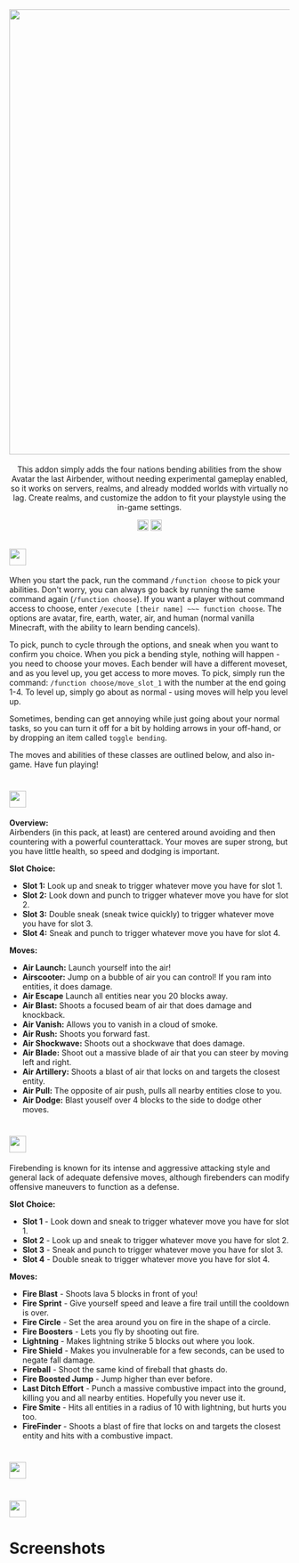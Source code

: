 <div align="center">
  
## <img src="https://i.imgur.com/VikqUO3.png" border="0" width="800">

This addon simply adds the four nations bending abilities from the show Avatar the last Airbender, without needing experimental gameplay enabled, so it works on servers, realms, and already modded worlds with virtually no lag. Create realms, and customize the addon to fit your playstyle using the in-game settings. 

<a href="https://www.codefactor.io/repository/github/glitchyturtle/avatar-addon"><img src="https://www.codefactor.io/repository/github/glitchyturtle/avatar-addon/badge" alt="CodeFactor" height="20" /></a>
<img alt="GitHub all releases" src="https://img.shields.io/github/downloads/GlitchyTurtle/Avatar-Addon/total?color=35b985" height="20">

  
<div align="left">
  
## <img src="https://i.imgur.com/wcwCiiZ.png" border="0"  height="30">
When you start the pack, run the command `/function choose` to pick your abilities. Don't worry, you can always go back by running the same command again (`/function choose`). If you want a player without command access to choose, enter `/execute [their name] ~~~ function choose`. The options are avatar, fire, earth, water, air, and human (normal vanilla Minecraft, with the ability to learn bending cancels). 
  
To pick, punch to cycle through the options, and sneak when you want to confirm you choice. When you pick a bending style, nothing will happen - you need to choose your moves. Each bender will have a different moveset, and as you level up, you get access to more moves. To pick, simply run the command: `/function choose/move_slot_1` with the number at the end going 1-4. To level up, simply go about as normal - using moves will help you level up. 
  
Sometimes, bending can get annoying while just going about your normal tasks, so you can turn it off for a bit by holding arrows in your off-hand, or by dropping an item called `toggle bending`.
  
The moves and abilities of these classes are outlined below, and also in-game.
Have fun playing! 

  
# <img src="https://i.imgur.com/jqVUQjE.png" border="0" height="30">

**Overview:**<br>
Airbenders (in this pack, at least) are centered around avoiding and then countering with a powerful counterattack. Your moves are super strong, but you have little health, so speed and dodging is important.

**Slot Choice:**
- **Slot 1:** Look up and sneak to trigger whatever move you have for slot 1.
- **Slot 2:** Look down and punch to trigger whatever move you have for slot 2.
- **Slot 3:** Double sneak (sneak twice quickly) to trigger whatever move you have for slot 3.
- **Slot 4:** Sneak and punch to trigger whatever move you have for slot 4.

**Moves:**
- **Air Launch:** Launch yourself into the air!
- **Airscooter:** Jump on a bubble of air you can control! If you ram into entities, it does damage.
- **Air Escape** Launch all entities near you 20 blocks away.
- **Air Blast:** Shoots a focused beam of air that does damage and knockback.
- **Air Vanish:** Allows you to vanish in a cloud of smoke.
- **Air Rush:** Shoots you forward fast.
- **Air Shockwave:** Shoots out a shockwave that does damage.
- **Air Blade:** Shoot out a massive blade of air that you can steer by moving left and right.
- **Air Artillery:** Shoots a blast of air that locks on and targets the closest entity.
- **Air Pull:** The opposite of air push, pulls all nearby entities close to you.
- **Air Dodge:** Blast youself over 4 blocks to the side to dodge other moves.
  
# <img src="https://i.imgur.com/YuJiyym.png" border="0" height="30">

Firebending is known for its intense and aggressive attacking style and general lack of adequate defensive moves, although firebenders can modify offensive maneuvers to function as a defense. 
 
**Slot Choice:**
- **Slot 1** - Look down and sneak to trigger whatever move you have for slot 1.
- **Slot 2** - Look up and sneak to trigger whatever move you have for slot 2.
- **Slot 3** - Sneak and punch to trigger whatever move you have for slot 3.
- **Slot 4** - Double sneak to trigger whatever move you have for slot 4.
  
**Moves:**
- **Fire Blast** - Shoots lava 5 blocks in front of you!
- **Fire Sprint** - Give yourself speed and leave a fire trail untill the cooldown is over.
- **Fire Circle** - Set the area around you on fire in the shape of a circle.
- **Fire Boosters** - Lets you fly by shooting out fire.
- **Lightning** - Makes lightning strike 5 blocks out where you look.
- **Fire Shield** - Makes you invulnerable for a few seconds, can be used to negate fall damage.
- **Fireball** - Shoot the same kind of fireball that ghasts do.
- **Fire Boosted Jump** - Jump higher than ever before.
- **Last Ditch Effort** - Punch a massive combustive impact into the ground, killing you and all nearby entities. Hopefully you never use it.
- **Fire Smite** - Hits all entities in a radius of 10 with lightning, but hurts you too.
- **FireFinder** - Shoots a blast of fire that locks on and targets the closest entity and hits with a combustive impact.
 
# <img src="https://i.imgur.com/1iBENgb.png" border="0" height="30">
# <img src="https://i.imgur.com/gKmJvMM.png" border="0" height="30">

# Screenshots 
